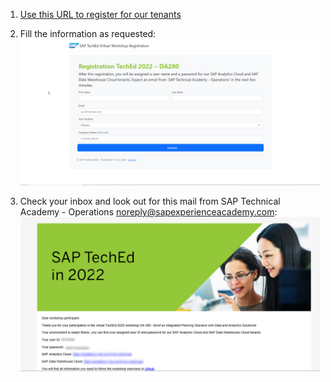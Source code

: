 1. [Use this URL to register for our tenants](https://teched-reg-virtual-workshop-ui.cfapps.eu10-004.hana.ondemand.com/DA280/index.html)

2. Fill the information as requested:
<br>![](/exercises/00_Register/images/00_Register.png)

3. Check your inbox and look out for this mail from SAP Technical Academy - Operations <noreply@sapexperienceacademy.com>:
<br>![](/exercises/00_Register/images/00_Mail.png)
